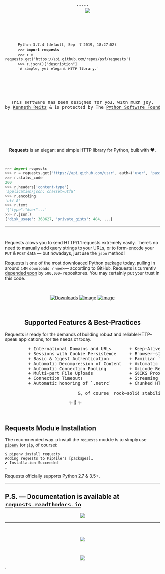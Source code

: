 

<span align="center">

<pre>
-----
    <a href="https://requests.readthedocs.io/"><img src="https://raw.githubusercontent.com/psf/requests/master/ext/requests-logo.png" align="center" /></a>
    
    <div align="left">
    <p></p>
    <code> Python 3.7.4 (default, Sep  7 2019, 18:27:02)</code>
    <code> >>> <strong>import requests</strong></code>
    <code> >>> r = requests.get('https://api.github.com/repos/psf/requests')</code>
    <code> >>> r.json()["description"]</code>
    <code> 'A simple, yet elegant HTTP library.'</code>
    </div>

    <p align="center">
This software has been designed for you, with much joy,
by <a href="https://kennethreitz.org/">Kenneth Reitz</a> & is protected by The <a href="https://www.python.org/psf/">Python Software Foundation</a>.
   </p>
</pre>

</span>

<p>&nbsp;</p><p>&nbsp;</p>

<p align="center"><strong>Requests</strong> is an elegant and simple HTTP library for Python, built with ♥.</p>

<p>&nbsp;</p>

```python
>>> import requests
>>> r = requests.get('https://api.github.com/user', auth=('user', 'pass'))
>>> r.status_code
200
>>> r.headers['content-type']
'application/json; charset=utf8'
>>> r.encoding
'utf-8'
>>> r.text
'{"type":"User"...'
>>> r.json()
{'disk_usage': 368627, 'private_gists': 484, ...}
```



---------------------------------------------------------------------

<p>&nbsp;</p>

Requests allows you to send HTTP/1.1 requests extremely easily. There’s no need to manually add query strings to your URLs, or to form-encode your `PUT` & `POST` data — but nowadays, just use the `json` method!


Requests is one of the most downloaded Python package today, pulling in around `14M downloads / week`— according to GitHub, Requests is currently [depended upon](https://github.com/psf/requests/network/dependents?package_id=UGFja2FnZS01NzA4OTExNg%3D%3D) by `500,000+` repositories. You may certainly put your trust in this code.


<p>&nbsp;</p>
<p align="center"><a href="https://pepy.tech/project/requests" rel="nofollow"><img src="https://camo.githubusercontent.com/e1dedc9f5ce5cd6b6c699f33d2e812daadcf3645/68747470733a2f2f706570792e746563682f62616467652f7265717565737473" alt="Downloads" data-canonical-src="https://pepy.tech/badge/requests" style="max-width:100%;"></a>
<a href="https://pypi.org/project/requests/" rel="nofollow"><img src="https://camo.githubusercontent.com/6d78aeec0a9a1cfe147ad064bfb99069e298e29b/68747470733a2f2f696d672e736869656c64732e696f2f707970692f707976657273696f6e732f72657175657374732e737667" alt="image" data-canonical-src="https://img.shields.io/pypi/pyversions/requests.svg" style="max-width:100%;"></a>
<a href="https://github.com/psf/requests/graphs/contributors"><img src="https://camo.githubusercontent.com/a70ea15870b38bba9203b969f6a6b7e7845fbb8a/68747470733a2f2f696d672e736869656c64732e696f2f6769746875622f636f6e7472696275746f72732f7073662f72657175657374732e737667" alt="image" data-canonical-src="https://img.shields.io/github/contributors/psf/requests.svg" style="max-width:100%;"></a></p>

<p>&nbsp;</p>

<h2 align="center">Supported Features & Best–Practices</h2>

Requests is ready for the demands of building robust and reliable HTTP–speak applications, for the needs of today.

<pre class="test">
         + International Domains and URLs       + Keep-Alive & Connection Pooling
         + Sessions with Cookie Persistence     + Browser-style SSL Verification
         + Basic & Digest Authentication        + Familiar `dict`–like Cookies
         + Automatic Decompression of Content   + Automatic Content Decoding
         + Automatic Connection Pooling         + Unicode Response Bodies<super>*</super>
         + Multi-part File Uploads              + SOCKS Proxy Support
         + Connection Timeouts                  + Streaming Downloads
         + Automatic honoring of `.netrc`       + Chunked HTTP Requests

                            &, of course, rock–solid stability!
</pre>
</div>

<p align="center">
        ✨ 🍰 ✨&nbsp;&nbsp;&nbsp;&nbsp;&nbsp;&nbsp;&nbsp;&nbsp;&nbsp;&nbsp;&nbsp;&nbsp;
</p>

<p>&nbsp;</p>

Requests Module Installation
----------------------------

The recommended way to install the `requests` module is to simply use [`pipenv`](https://pipenv.kennethreitz.org) (or `pip`, of
course):

```console
$ pipenv install requests
Adding requests to Pipfile's [packages]…
✔ Installation Succeeded
…
```

Requests officially supports Python 2.7 & 3.5+.

-------------------------------------

## P.S. — Documentation is available at [`requests.readthedocs.io`](https://requests.readthedocs.io/en/latest/).

<p align="center">
        <a href="https://requests.readthedocs.io/"><img src="https://raw.githubusercontent.com/psf/requests/master/ext/ss.png" align="center" /></a>
</p>


------------------


<p>&nbsp;</p>

<p align="center">
        <a href="https://kennethreitz.org/"><img src="https://raw.githubusercontent.com/psf/requests/master/ext/kr.png" align="center" /></a>
</p>

<p>&nbsp;</p>

<p align="center">
        <a href="https://www.python.org/psf/"><img src="https://raw.githubusercontent.com/psf/requests/master/ext/psf.png" align="center" /></a>
</p>

.